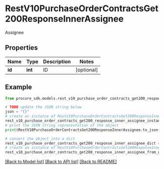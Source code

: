 # RestV10PurchaseOrderContractsGet200ResponseInnerAssignee

Assignee

## Properties

Name | Type | Description | Notes
------------ | ------------- | ------------- | -------------
**id** | **int** | ID | [optional] 

## Example

```python
from procore_sdk.models.rest_v10_purchase_order_contracts_get200_response_inner_assignee import RestV10PurchaseOrderContractsGet200ResponseInnerAssignee

# TODO update the JSON string below
json = "{}"
# create an instance of RestV10PurchaseOrderContractsGet200ResponseInnerAssignee from a JSON string
rest_v10_purchase_order_contracts_get200_response_inner_assignee_instance = RestV10PurchaseOrderContractsGet200ResponseInnerAssignee.from_json(json)
# print the JSON string representation of the object
print(RestV10PurchaseOrderContractsGet200ResponseInnerAssignee.to_json())

# convert the object into a dict
rest_v10_purchase_order_contracts_get200_response_inner_assignee_dict = rest_v10_purchase_order_contracts_get200_response_inner_assignee_instance.to_dict()
# create an instance of RestV10PurchaseOrderContractsGet200ResponseInnerAssignee from a dict
rest_v10_purchase_order_contracts_get200_response_inner_assignee_from_dict = RestV10PurchaseOrderContractsGet200ResponseInnerAssignee.from_dict(rest_v10_purchase_order_contracts_get200_response_inner_assignee_dict)
```
[[Back to Model list]](../README.md#documentation-for-models) [[Back to API list]](../README.md#documentation-for-api-endpoints) [[Back to README]](../README.md)


